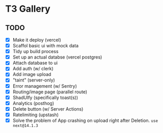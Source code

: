 # T3 Gallery

## TODO

- [x] Make it deploy (vercel)
- [x] Scaffol basic ui with mock data
- [x] Tidy up build process
- [x] Set up an actual databse (vercel postgres)
- [x] Attach database to ui
- [x] Add auth (w/ clerk)
- [x] Add image upload
- [x] "taint" (server-only)
- [x] Error management (w/ Sentry)
- [x] Routing/image page (parallel route)
- [x] ShadUIfy (specifically toast(s))
- [x] Analytics (posthog)
- [x] Delete button (w/ Server Actions)
- [x] Ratelimiting (upstash)
- [x] Solve the problem of App crashing on upload right after Deletion.
        `use next@14.1.3`